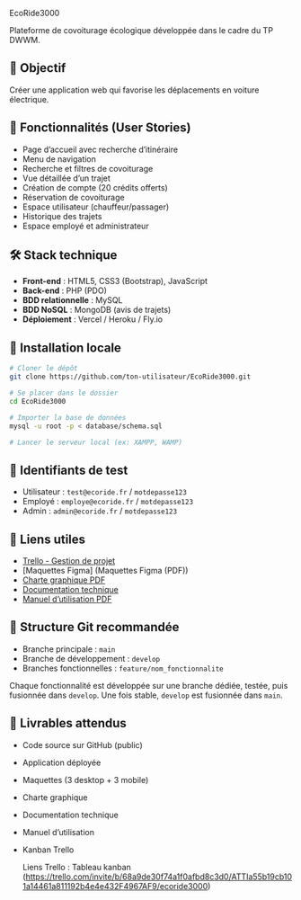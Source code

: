 EcoRide3000

Plateforme de covoiturage écologique développée dans le cadre du TP DWWM.

## 🎯 Objectif
Créer une application web qui favorise les déplacements en voiture électrique.

## 🧩 Fonctionnalités (User Stories)
- Page d’accueil avec recherche d’itinéraire
- Menu de navigation
- Recherche et filtres de covoiturage
- Vue détaillée d’un trajet
- Création de compte (20 crédits offerts)
- Réservation de covoiturage
- Espace utilisateur (chauffeur/passager)
- Historique des trajets
- Espace employé et administrateur

## 🛠️ Stack technique
- **Front-end** : HTML5, CSS3 (Bootstrap), JavaScript
- **Back-end** : PHP (PDO)
- **BDD relationnelle** : MySQL
- **BDD NoSQL** : MongoDB (avis de trajets)
- **Déploiement** : Vercel / Heroku / Fly.io

## 🚀 Installation locale
```bash
# Cloner le dépôt
git clone https://github.com/ton-utilisateur/EcoRide3000.git

# Se placer dans le dossier
cd EcoRide3000

# Importer la base de données
mysql -u root -p < database/schema.sql

# Lancer le serveur local (ex: XAMPP, WAMP)
```

## 🔐 Identifiants de test
- Utilisateur : `test@ecoride.fr` / `motdepasse123`
- Employé : `employe@ecoride.fr` / `motdepasse123`
- Admin : `admin@ecoride.fr` / `motdepasse123`

## 📎 Liens utiles
- [Trello - Gestion de projet](https://trello.com/invite/b/68a9de30f74a1f0afbd8c3d0/ATTIa55b19cb101a14461a811192b4e4e432F4967AF9/ecoride3000)
- [Maquettes Figma]
(Maquettes Figma (PDF))
- [Charte graphique PDF](lien_vers_charte_graphique)
- [Documentation technique](lien_vers_doc_technique)
- [Manuel d’utilisation PDF](lien_vers_manuel_utilisation)

## 📂 Structure Git recommandée
- Branche principale : `main`
- Branche de développement : `develop`
- Branches fonctionnelles : `feature/nom_fonctionnalite`

Chaque fonctionnalité est développée sur une branche dédiée, testée, puis fusionnée dans `develop`. Une fois stable, `develop` est fusionnée dans `main`.

## 📄 Livrables attendus
- Code source sur GitHub (public)
- Application déployée
- Maquettes (3 desktop + 3 mobile)
- Charte graphique
- Documentation technique
- Manuel d’utilisation
- Kanban Trello


    Liens
  Trello : Tableau kanban (https://trello.com/invite/b/68a9de30f74a1f0afbd8c3d0/ATTIa55b19cb101a14461a811192b4e4e432F4967AF9/ecoride3000)
